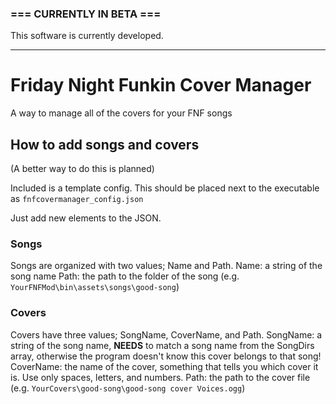 ### === CURRENTLY IN BETA ===
This software is currently developed.

---

# Friday Night Funkin Cover Manager
A way to manage all of the covers for your FNF songs

## How to add songs and covers
(A better way to do this is planned)

Included is a template config. This should be placed next to the executable as `fnfcovermanager_config.json`

Just add new elements to the JSON.


### Songs
Songs are organized with two values; Name and Path.
Name: a string of the song name
Path: the path to the folder of the song (e.g. `YourFNFMod\bin\assets\songs\good-song`)

### Covers
Covers have three values; SongName, CoverName, and Path.
SongName: a string of the song name, **NEEDS** to match a song name from the SongDirs array, otherwise the program doesn't know this cover belongs to that song!
CoverName: the name of the cover, something that tells you which cover it is. Use only spaces, letters, and numbers.
Path: the path to the cover file (e.g. `YourCovers\good-song\good-song cover Voices.ogg`)
